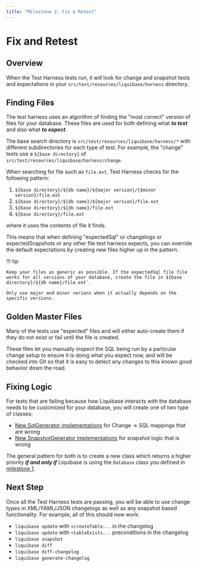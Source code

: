 ```yaml
---
title: "Milestone 2: Fix & Retest"
---
```


# Fix and Retest

## Overview

When the Test Harness tests run, it will look for change and snapshot tests and expectations in your `src/test/resources/liquibase/harness` directory. 

## Finding Files

The test harness uses an algorithm of finding the "most correct" version of files for your database. These files are used for both defining what **_to test_** and also what **_to expect_**.  

The base search directory is `src/test/resources/liquibase/harness/*` with different subdirectories for each type of test. For example, the "change" tests use a `${base directory}` of `src/test/resources/liquibase/harness/change`.

When searching for file such as `file.ext`, Test Harness checks for the following pattern:

1. `${base directory}/${db name}/${major version}/{$minor version}/file.ext`
1. `${base directory}/${db name}/${major version}/file.ext`
1. `${base directory}/${db name}/file.ext`
1. `${base directory}/file.ext`

where it uses the contents of file it finds. 

This means that when defining "expectedSql" or changelogs or expectedSnapshots or any other file test harness expects, you can override the default expectations by creating new files higher up in the pattern.

!!! tip

    Keep your files as generic as possible. If the expectedSql file file works for all versions of your database, create the file in ${base directory}/${db name}/file.ext`. 

    Only use major and minor verions when it actually depends on the specific versions.  

## Golden Master Files

Many of the tests use "expected" files and will either auto-create them if they do not exist or fail until the file is created.

These files let you manually inspect the SQL being run by a particular change setup to ensure it is doing what you expect now, and will be checked into Git so that it is easy to detect any changes to this known good behavior down the road.

## Fixing Logic

For tests that are failing because how Liquibase interacts with the database needs to be customized for your database, you will create one of two type of classes:

- [New SqlGenerator implementations](sql-generator.md) for Change -> SQL mappings that are wrong
- [New SnapshotGenerator implementations](snapshot-generator.md) for snapshot logic that is wrong

The general pattern for both is to create a new class which returns a higher priority **_if and only if_** Liquibase is using the `Database` class you defined in [milestone 1](milestone1-step1.md).

## Next Step

Once all the Test Harness tests are passing, you will be able to use change types in XML/YAML/JSON changelogs as well as any snapshot based functionality.
For example, all of this should now work:

- `liquibase update` with `<createTable...` in the changelog
- `liquibase update` with `<tableExists...` preconditions in the changelog
- `liquibase snapshot`
- `liquibase diff`
- `liquibase diff-changelog`
- `liquibase generate-changelog`

